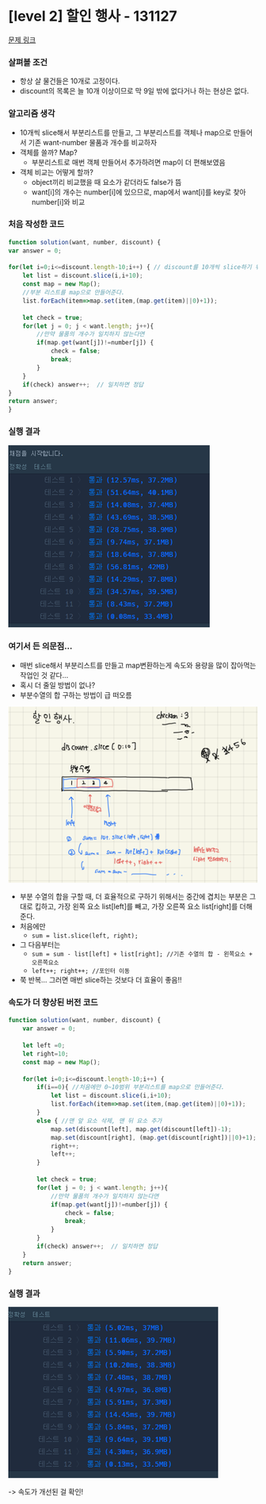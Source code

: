 # [level 2] 할인 행사 - 131127 

[문제 링크](https://school.programmers.co.kr/learn/courses/30/lessons/131127) 

### 살펴볼 조건

- 항상 살 물건들은 10개로 고정이다.
- discount의 목록은 늘 10개 이상이므로 막 9일 밖에 없다거나 하는 현상은 없다.

### 알고리즘 생각

- 10개씩 slice해서 부분리스트를 만들고, 그 부분리스트를 객체나 map으로 만들어서 기존 want-number 물품과 개수를 비교하자
- 객체를 쓸까? Map?
    - 부분리스트로 매번 객체 만들어서 추가하려면 map이 더 편해보였음
- 객체 비교는 어떻게 할까?
    - object끼리 비교했을 때 요소가 같더라도 false가 뜸
    - want[i]의 개수는 number[i]에 있으므로, map에서 want[i]를 key로 찾아 number[i]와 비교
 

### 처음 작성한 코드

```javascript
function solution(want, number, discount) {
var answer = 0;

for(let i=0;i<=discount.length-10;i++) { // discount를 10개씩 slice하기 위한 범위
    let list = discount.slice(i,i+10);
    const map = new Map();
    //부분 리스트를 map으로 만들어준다.
    list.forEach(item=>map.set(item,(map.get(item)||0)+1));

    let check = true;
    for(let j = 0; j < want.length; j++){
        //만약 물품의 개수가 일치하지 않는다면
        if(map.get(want[j])!=number[j]) {
            check = false;
            break;
        }
    }
    if(check) answer++;  // 일치하면 정답
}
return answer;
}
```

### 실행 결과 

![result2](images/할인행사2.png)


### 여기서 든 의문점…

- 매번 slice해서 부분리스트를 만들고 map변환하는게 속도와 용량을 많이 잡아먹는 작업인 것 같다…
- 혹시 더 줄일 방법이 없나?
- 부분수열의 합 구하는 방법이 급 떠오름

![result1](images/할인행사1.png)

- 부분 수열의 합을 구할 때, 더 효율적으로 구하기 위해서는 중간에 겹치는 부분은 그대로 킵하고, 가장 왼쪽 요소 list[left]를 빼고, 가장 오른쪽 요소 list[right]를 더해준다.
- 처음에만
    - `sum = list.slice(left, right);`
- 그 다음부터는
    - `sum = sum - list[left] + list[right]; //기존 수열의 합 - 왼쪽요소 + 오른쪽요소`
    - `left++; right++; //포인터 이동`
- 쭉 반복… 그러면 매번 slice하는 것보다 더 효율이 좋음!!


### 속도가 더 향상된 버전 코드

```javascript
function solution(want, number, discount) {
    var answer = 0;

    let left =0;
    let right=10;
    const map = new Map();

    for(let i=0;i<=discount.length-10;i++) {
        if(i==0){ //처음에만 0~10범위 부분리스트를 map으로 만들어준다.
            let list = discount.slice(i,i+10);
            list.forEach(item=>map.set(item,(map.get(item)||0)+1));
        }
        else { //맨 앞 요소 삭제, 맨 뒤 요소 추가
            map.set(discount[left], map.get(discount[left])-1);
            map.set(discount[right], (map.get(discount[right])||0)+1);
            right++;
            left++;
        }

        let check = true;
        for(let j = 0; j < want.length; j++){
            //만약 물품의 개수가 일치하지 않는다면
            if(map.get(want[j])!=number[j]) {
                check = false;
                break;
            }
        }
        if(check) answer++;  // 일치하면 정답
    }
    return answer;
}
```

### 실행 결과

![result3](images/할인행사3.png)

-> 속도가 개선된 걸 확인!
